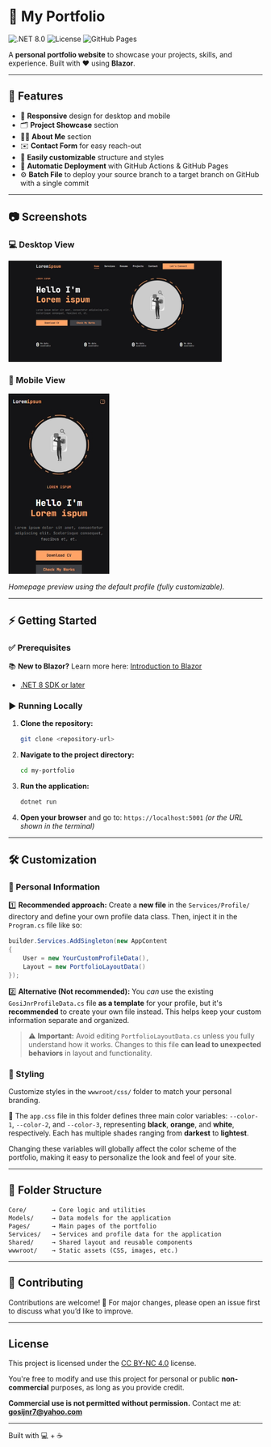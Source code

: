 # 🚀 My Portfolio

![.NET 8.0](https://img.shields.io/badge/.NET-8.0-blue)
![License](https://img.shields.io/badge/license-CC-lightgrey)
![GitHub Pages](https://img.shields.io/badge/deploy-GitHub%20Pages-brightgreen)

A **personal portfolio website** to showcase your projects, skills, and experience. Built with ❤️ using **Blazor**.

---

## 🌟 Features

* 📱 **Responsive** design for desktop and mobile
* 🗂️ **Project Showcase** section
* 🙋‍♂️ **About Me** section
* ✉️ **Contact Form** for easy reach-out
* 🎨 **Easily customizable** structure and styles
* 🚀 **Automatic Deployment** with GitHub Actions & GitHub Pages
* ⚙️ **Batch File** to deploy your source branch to a target branch on GitHub with a single commit

---

## 📷 Screenshots

### 💻 Desktop View

<img src="docs/images/home-desktop.png" alt="Desktop Screenshot" height="200" />

### 📱 Mobile View

<img src="docs/images/home-mobile.png" alt="Mobile Screenshot" width="200" />

*Homepage preview using the default profile (fully customizable).*

---

## ⚡ Getting Started

### ✅ Prerequisites

📚 **New to Blazor?** Learn more here: [Introduction to Blazor](https://learn.microsoft.com/en-us/aspnet/core/blazor/introduction)

* [.NET 8 SDK or later](https://dotnet.microsoft.com/download)

### ▶️ Running Locally

1. **Clone the repository:**

   ```bash
   git clone <repository-url>
   ```

2. **Navigate to the project directory:**

   ```bash
   cd my-portfolio
   ```

3. **Run the application:**

   ```bash
   dotnet run
   ```

4. **Open your browser** and go to:
   `https://localhost:5001` *(or the URL shown in the terminal)*

---

## 🛠️ Customization

### 👤 Personal Information

1️⃣ **Recommended approach:**
Create a **new file** in the `Services/Profile/` directory and define your own profile data class. Then, inject it in the `Program.cs` file like so:

```csharp
builder.Services.AddSingleton(new AppContent
{
    User = new YourCustomProfileData(),
    Layout = new PortfolioLayoutData()
});
```

2️⃣ **Alternative (Not recommended):**
You *can* use the existing `GosiJnrProfileData.cs` file **as a template** for your profile, but it's **recommended** to create your own file instead. This helps keep your custom information separate and organized.

> ⚠️ **Important:**
> Avoid editing `PortfolioLayoutData.cs` unless you fully understand how it works. Changes to this file **can lead to unexpected behaviors** in layout and functionality.

### 🎨 Styling

Customize styles in the `wwwroot/css/` folder to match your personal branding.

📌 The `app.css` file in this folder defines three main color variables: `--color-1`, `--color-2`, and `--color-3`, representing **black**, **orange**, and **white**, respectively. Each has multiple shades ranging from **darkest** to **lightest**.

Changing these variables will globally affect the color scheme of the portfolio, making it easy to personalize the look and feel of your site.

---

## 📁 Folder Structure

```
Core/       → Core logic and utilities
Models/     → Data models for the application
Pages/      → Main pages of the portfolio
Services/   → Services and profile data for the application
Shared/     → Shared layout and reusable components
wwwroot/    → Static assets (CSS, images, etc.)
```

---

## 🤝 Contributing

Contributions are welcome! 🎉
For major changes, please open an issue first to discuss what you’d like to improve.

---

## License
This project is licensed under the [CC BY-NC 4.0](https://creativecommons.org/licenses/by-nc/4.0/) license.

You're free to modify and use this project for personal or public **non-commercial** purposes, as long as you provide credit.

**Commercial use is not permitted without permission.** Contact me at: **gosijnr7@yahoo.com**

---

Built with 💻 + ☕

